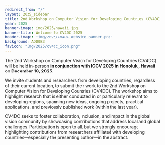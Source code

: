 ```yaml
---
redirect_from: "/"
layout: 2025_sidebar
title: 2nd Workshop on Computer Vision for Developing Countries (CV4DC) 2025
year: 2025
banner-image: img/2025/hawaii.jpg
banner-title: Welcome to CV4DC 2025
header-image: "img/2025/CV4DC_Website_Banner.png"
background: ADD0B3
favicon: "img/2025/cv4dc_icon.png"
---
```


The 2nd Workshop on Computer Vision for Developing Countries (CV4DC) will be held in-person **in conjunction with ICCV 2025 in Honolulu, Hawaii** on **December 18, 2025**.

We invite students and researchers from developing countries, regardless of their current location, to submit their work to the 2nd Workshop on Computer Vision for Developing Countries (CV4DC). The workshop aims to highlight research that is either conducted in or particularly relevant to developing regions, spanning new ideas, ongoing projects, practical applications, and previously published work (within the last year).

CV4DC seeks to foster collaboration, inclusion, and impact in the global vision community by showcasing contributions that address local and global challenges. Participation is open to all, but we strongly encourage highlighting contributions from researchers affiliated with developing countries—especially the presenting author—in the abstract.


